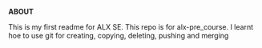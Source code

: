 **ABOUT**

This is my first readme for ALX SE.
This repo is for alx-pre_course. 
I learnt hoe to use git for creating, copying, deleting, pushing and merging
